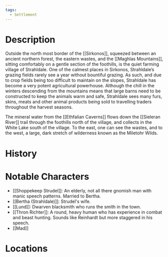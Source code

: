 ```yaml
---
tags:
  - Settlement
---
```

# Description
Outside the north most border of the [[Sirkonos]], squeezed between an ancient northern forest, the eastern wastes, and the [[Maghlas Mountains]], sitting comfortably on a gentle section of the foothills, is the quiet farming village of Strahldale. One of the calmest places in Sirkonos, Strahldale’s grazing fields rarely see a year without bountiful grazing. As such, and due to crop fields being too difficult to maintain on the slopes, Strahldale has become a very potent agricultural powerhouse. Although the chill in the winters descending from the mountains means that large barns need to be constructed to keep the animals warm and safe, Strahldale sees many furs, skins, meats and other animal products being sold to travelling traders throughout the harvest seasons.

The mineral water from the [[Ethfalian Caverns]] flows down the [[Sieleran River]] trail through the foothills north of the village, and collects in the White Lake south of the village. To the east, one can see the wastes, and to the west, a large, dark stretch of wilderness known as the Miletohr Wilds.
# History

# Notable Characters
- [[Shoppekeep Strudel]]: An elderly, not all there gnomish man with manic speech patterns. Married to Bertha.
- [[Bertha (Strahldale)]]: Strudel's wife.
- [[Lund]]: Dwarven blacksmith who runs the smith in the town.
- [[Thron Richter]]: A round, heavy human who has experience in combat and beast hunting. Sounds like Reinhardt but more staggered in his speech. 
- [[Mad]]

# Locations
